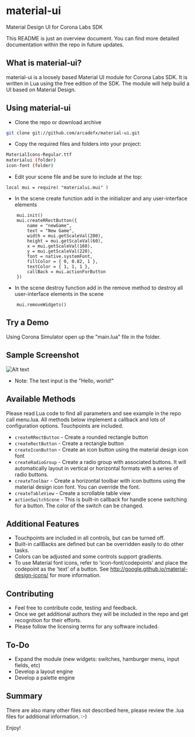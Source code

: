 # material-ui
Material Design UI for Corona Labs SDK

This README is just an overview document. You can find more detailed documentation within the repo in future updates.

What is material-ui?
--------------

material-ui is a loosely based Material UI module for Corona Labs SDK.  It is written in Lua using the free edition of the SDK.  The module will help build a UI based on Material Design.

Using material-ui
--------------

* Clone the repo or download archive
```bash
git clone git://github.com/arcadefx/material-ui.git
```
* Copy the required files and folders into your project:
```bash
MaterialIcons-Regular.ttf
materialui (folder)
icon-font (folder)
```
* Edit your scene file and be sure to include at the top:
```
local mui = require( "materialui.mui" )
```
* In the scene create function add in the initializer and any user-interface elements
```
    mui.init()
    mui.createRRectButton({
        name = "newGame",
        text = "New Game",
        width = mui.getScaleVal(200),
        height = mui.getScaleVal(60),
        x = mui.getScaleVal(160),
        y = mui.getScaleVal(220),
        font = native.systemFont,
        fillColor = { 0, 0.82, 1 },
        textColor = { 1, 1, 1 },
        callBack = mui.actionForButton
    })
```
* In the scene destroy function add in the remove method to destroy all user-interface elements in the scene
```
    mui.removeWidgets()
```

Try a Demo
-------------
Using Corona Simulator open up the "main.lua" file in the folder.

Sample Screenshot
-------------
![Alt text](http://www.anedix.com/images/github/materialui-sample-view-1.png "Controls including text input")
- Note: The text input is the "Hello, world!"

Available Methods
-------------
Please read Lua code to find all parameters and see example in the repo call menu.lua.  All methods below implement a callback and lots of configuration options.  Touchpoints are included.

- `createRRectButton` - Create a rounded rectangle button
- `createRectButton` - Create a rectangle button
- `createIconButton` - Create an icon button using the material design icon font
- `createRadioGroup` - Create a radio group with associated buttons.  It will automatically layout in vertical or horizontal formats with a series of radio buttons.
- `createToolbar` - Create a horizontal toolbar with icon buttons using the material design icon font. You can override the font.
- `createTableView` - Create a scrollable table view
- `actionSwitchScene` - This is built-in callback for handle scene switching for a button. The color of the switch can be changed.

Additional Features
-------------
* Touchpoints are included in all controls, but can be turned off.
* Built-in callBacks are defined but can be overridden easily to do other tasks.
* Colors can be adjusted and some controls support gradients.
* To use Material font icons, refer to 'icon-font/codepoints' and place the codepoint as the 'text' of a button.  See http://google.github.io/material-design-icons/ for more information.

Contributing
-------------
* Feel free to contribute code, testing and feedback.
* Once we get additional authors they will be included in the repo and get recognition for their efforts.
* Please follow the licensing terms for any software included.

To-Do
-------------
* Expand the module (new widgets: switches, hamburger menu, input fields, etc)
* Develop a layout engine 
* Develop a palette engine

Summary
-------------
There are also many other files not described here,  please review the .lua files for additional information. :-)

Enjoy!
